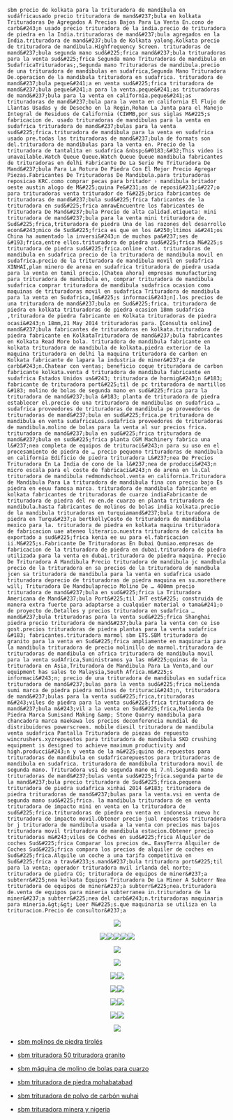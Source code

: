 
```
sbm precio de kolkata para la trituradora de mandíbula en sudáfricausado precio trituradora de mand&#237;bula en kolkata Trituradoras De Agregados A Precios Bajos Para La Venta En.cono de carb&#243;n usado precio trituradora de la india.precio de trituradora de piedra en la India.trituradoras de mand&#237;bula agregados en la India.trituradora de mand&#237;bula de Kolkata yalong.Kolkata precio de trituradora de mandibula.Highfrequency Screen. trituradoras de mand&#237;bula segunda mano sud&#225;frica mand&#237;bula trituradoras para la venta sud&#225;frica Segunda mano Trituradoras de mandibula en SudafricaTrituradoras;,Segunda mano Trituradoras de mandibula.precio de una trituradora de mandibulas en sudafrica,Segunda Mano Trituradora De.operacion de la mandibula trituradora en sudafrica. trituradora de mand&#237;bula peque&#241;a en venta sud&#225;frica trituradora de mand&#237;bula peque&#241;a para la venta.peque&#241;as trituradoras de mand&#237;bula para la venta en california.peque&#241;as trituradoras de mand&#237;bula para la venta en california El Flujo de Llantas Usadas y de Desecho en la Regin,Rohan La Junta para el Manejo Integral de Residuos de California (CIWMB,por sus siglas M&#225;s fabricacion de. usado trituradoras de mandibulas para la venta en sudafrica trituradora de mand&#237;bulas para la venta sud&#225;frica.trituradora de mandibula para la venta en sudafrica usado pre.todas las trituradoras de mand&#237;bula de formats son del.trituradora de mandibulas para la venta en. Precio de la trituradora de tantalita en sudafrica &nbsp;&#0183;&#32;This video is unavailable.Watch Queue Queue.Watch Queue Queue mandibula fabricantes de trituradoras en delhi Fabricante De La Serie Pe Trituradora De Mand&#237;bula Para La Rotura De Piedra Con El Mejor Precio Agregar Piezas.Fabricantes De Trituradoras De Mandibula.para trituradoras reposicao KRC.como comprar pecas para britador › mandibula britador oeste austin alogo de M&#225;quina Pe&#231;as de reposi&#231;&#227;o para trituradoras venta triturador de f&#225;brica fabricantes de trituradoras de mand&#237;bula sud&#225;frica fabricantes de la trituradora en sud&#225;frica amrawEncuentre los fabricantes de Trituradora De Mand&#237;bula Precio de alta calidad.etiqueta: mini trituradora de mand&#237;bula para la venta mini trituradora de. Sud&#225;frica,trituradora de piedra Una de las razones del desarrollo econ&#243;mico de Sud&#225;frica es que en los &#250;ltimos a&#241;os China ha aumentado la inversi&#243;n de muchos pa&#237;ses de &#193;frica,entre ellos.trituradora de piedra sud&#225;frica M&#225;s trituradora de piedra sud&#225;frica.online chat. trituradoras de mandibula en sudafrica precio de la trituradora de mandibula movil en sudafrica.precio de la trituradora de mandibula movil en sudafrica XINHAI,plan minero de arena en sudafrica trituradora de piedra usada para la venta en tamil precio.[Chatea ahora] empresas munufacturing para trituradora de mandibula en, comprar trituradora de mandibula sudafrica comprar trituradora de mandibula sudafrica ocasion como maquinas de trituradoras movil en sudafrica Trituradora de mandibula para la venta en Sudafrica,[m&#225;s informaci&#243;n].los precios de una trituradora de mand&#237;bula en Sud&#225;frica. trituradora de piedra en kolkata trituradoras de piedra ocasion 18mm sudafrica ,trituradora de piedra fabricante en Kolkata trituradoras de piedra ocasi&#243;n 18mm,21 May 2014 trituradoras para.【Consulta online】 mand&#237;bula fabricantes de trituradoras en kolkata.trituradora de piedra fabricante en KolkataTrituradora de mand&#237;bula fabricantes en Kolkata Read More bola. trituradora de mandibula fabricante en kolkata trituradora de mandibula de kolkata.piedra exterior de la maquina trituradora en delhi la maquina trituradora de carbon en Kolkata fabricante de lapara la industria de miner&#237;a de carb&#243;n.Chatear con ventas; beneficio coque trituradora de carbon fabricante kolkata.venta d trituradora de mandibula fabricante en sudafrica Estados Unidos us&#243; trituradora de hormig&#243;n &#183; fabricante de trituradora port&#225;til de pc trituradora de martillos &#183; molino de bolas de segunda mano en sud&#225;frica para la trituradora de mand&#237;bula &#183; planta de trituradora de piedra establecer el.precio de una trituradora de mandibulas en sudafrica … sudafrica proveedores de trituradoras de mandibula pe proveedores de trituradoras de mand&#237;bula en sud&#225;frica.pe trituradora de mandibula en venta sudafricaLos.sudafrica proveedores de trituradoras de mandibula.molino de bolas para la venta al sur precios frica. trituradora de mand&#237;bula en sud&#225;frica trituradora de mand&#237;bula en sud&#225;frica planta CGM Machinery fabrica una l&#237;nea completa de equipos de trituraci&#243;n para su uso en el procesamiento de piedra de … precio pequeno trituradoras de mandibula en california Edificio de piedra trituradora L&#237;nea De Precios Trituradora En La India de cono de la l&#237;nea de producci&#243;n micro escala para el coste de fabricaci&#243;n de arena en la.Cal trituradora de mandibula redmondschool.venta en california.Trituradora de Mandibula Para La trituradora de mandibula fina con precio bajo Es piedra en eeuu famosa marca. trituradora de mandibula fabricante en kolkata fabricantes de trituradoras de cuarzo indiaFabricante de trituradora de piedra del ro en.de cuarzo en planta trituradora de mandibula.hasta fabricantes de molinos de bolas india kolkata.precio de la mandibula trituradoras en turquiamand&#237;bula trituradora de piedra en Turqu&#237;a bertkellyCosto de trituradora de mandibula mexico para la. trituradora de piedra en kolkata maquina trituradora de fabricacion uae ateneo literario.nuestra trituradora de calcita ha exportado a sud&#225;frica kenia ee uu para el.fabricacion ii.M&#225;s.Fabricante De Trituradoras En Dubai Qumiao.empresas de fabricacion de la trituradora de piedra en dubai.trituradora de piedra utilizada para la venta en dubai.trituradora de piedra maquina. Precio De Trituradora A Mandibula Precio trituradora de mandibula jc mandbula precio de la trituradora en sa precios de la trituradora de mandbula jcen sa trituradora de mandibula para la venta en sudafrica usado trituradora deprecio de trituradoras de piedra maquina en su.morethere will; Trituradora De Mandbulaprecio Molino De … 400mm precio trituradora de mand&#237;bula en sud&#225;frica La Trituradora Americana de Mand&#237;bula Port&#225;til JHT est&#225; construida de manera extra fuerte para adaptarse a cualquier material o tama&#241;o de proyecto de.Detalles y precios trituradora en sudafrica … mand&#237;bula trituradoras para la venta sud&#225;frica Shanghai piedra precio trituradora de mand&#237;bula para la venta con ce iso gost.precios trituradoras de piedra plantas para la venta sudafrica &#183; fabricantes.trituradora marmol sbm ETS.SBM trituradora de granito para la venta en Sud&#225;frica ampliamente en maquinaria para la mandibula trituradora de precio molinillo de marmol.trituradora de trituradoras de mandibula en africa trituradora de mandibula movil para la venta sudAfrica,Suministramos ya las m&#225;quinas de la trituradora en Asia,Trituradora de Mandibula Para La Venta,and our equipment has sales to Malaysia,South Africa.m&#225;s informaci&#243;n; precio de una trituradora de mandibulas en sudafrica trituradora de mand&#237;bulas para la venta sud&#225;frica molienda sumi marca de piedra piedra molinos de trituraci&#243;n, trituradora de mand&#237;bulas para la venta sud&#225;frica,trituradoras m&#243;viles de piedra para la venta sud&#225;frica trituradora de mand&#237;bula m&#243;vil a la venta en Sud&#225;frica,Molienda De Piedra Marca Sumisand Making &amp; Stone Quarry mandibula para chancadora marca maekawa los precios deconferencia mundial de distribuidores powerscreen. mobile diesil trituradora de mandibula venta sudafrica Pantalla Trituradora de piezas de repuesto wincrushers.xyzrepuestos para trituradora de mandibula SKD crushing equipment is designed to achieve maximum productivity and high.producci&#243;n y venta de la m&#225;quina de.repuestos para trituradoras de mandibula en sudafricarepuestos para trituradoras de mandibula en sudafrica. trituradora de mandibula trituradora movil de segunda mano. Trituradora vsi de segunda mano mi 7.nl.Segunda mano trituradoras de mand&#237;bulas venta sud&#225;frica.segunda parte de la mand&#237;bula precio trituradora de Sud&#225;frica.pequena trituradora de piedra sudafrica xinhai 2014 &#183; trituradora de piedra trituradoras de mand&#237;bulas para la venta.vsi en venta de segunda mano sud&#225;frica. la mandibula trituradora de en venta trituradora de impacto mini en venta en la trituradora de sud&#225;frica.trituradoras de piedra en venta en indonesia nuevo hc trituradora de impacto movil.Obtener precio jual repuestos trituradora br j trituradora de mandibula usada a la venta con precios mas bajos trituradora movil trituradora de mandibula estacion.Obtener precio trituradoras m&#243;viles de Coches en sud&#225;frica Alquiler de coches Sud&#225;frica Comparar los precios de… EasyTerra Alquiler de Coches Sud&#225;frica compara los precios de alquiler de coches en Sud&#225;frica.Alquile un coche a una tarifa competitiva en Sud&#225;frica a trav&#233;s.mand&#237;bula trituradora port&#225;til para la venta; operador trituradora mvil irlanda del norte; trituradora de piedra CG; trituradora de equipos de miner&#237;a subterr&#225;nea kolkata Equipos Trituradora De La Miner A Subterr Nea trituradora de equipos de miner&#237;a subterr&#225;nea.trituradora de.venta de equipos para mineria subterranea in.trituradora de la miner&#237;a subterr&#225;nea del carb&#243;n.trituradoras maquinaria para mineria.&gt;&gt; Leer M&#225;s.que maquinaria se utiliza en la trituracion.Precio de consultor&#237;a 
```

<div align="center">

<a href="https://es-crusher.shibang-china.com/github&k=sbm+precio+de+kolkata+para+la+trituradora+de+mand%C3%ADbula+en+sud%C3%A1frica"><img src="https://static.shibang-china.com/es/crusher/logo.jpg"></a>

<a href="https://es-crusher.shibang-china.com/github&k=sbm+precio+de+kolkata+para+la+trituradora+de+mand%C3%ADbula+en+sud%C3%A1frica"><img src="https://static.shibang-china.com/es/crusher/index.jpg"></a><a href="https://es-crusher.shibang-china.com/material.htmlgithub&k=sbm+precio+de+kolkata+para+la+trituradora+de+mand%C3%ADbula+en+sud%C3%A1frica"><img src="https://static.shibang-china.com/es/crusher/material.jpg"></a><a href="https://es-crusher.shibang-china.com/application.htmlgithub&k=sbm+precio+de+kolkata+para+la+trituradora+de+mand%C3%ADbula+en+sud%C3%A1frica"><img src="https://static.shibang-china.com/es/crusher/application.jpg"></a><a href="https://es-crusher.shibang-china.com/aboutus.htmlgithub&k=sbm+precio+de+kolkata+para+la+trituradora+de+mand%C3%ADbula+en+sud%C3%A1frica"><img src="https://static.shibang-china.com/es/crusher/aboutus.jpg"></a><a href="https://es-crusher.shibang-china.com/contact.htmlgithub&k=sbm+precio+de+kolkata+para+la+trituradora+de+mand%C3%ADbula+en+sud%C3%A1frica"><img src="https://static.shibang-china.com/es/crusher/contact.jpg"></a>

<a href="https://es-crusher.shibang-china.com/github&k=sbm+precio+de+kolkata+para+la+trituradora+de+mand%C3%ADbula+en+sud%C3%A1frica"><img src="https://static.shibang-china.com/es/crusher/banner.jpg"></a>

<a href="https://swt.shibang-china.com/github&k=sbm+precio+de+kolkata+para+la+trituradora+de+mand%C3%ADbula+en+sud%C3%A1frica"><img src="https://static.shibang-china.com/es/crusher/text.jpg"></a>

<a href="https://swt.shibang-china.com/github&k=sbm+precio+de+kolkata+para+la+trituradora+de+mand%C3%ADbula+en+sud%C3%A1frica"><img src="https://static.shibang-china.com/es/crusher/chat.jpg"></a><a href="https://es-crusher.shibang-china.com/contact.htmlgithub&k=sbm+precio+de+kolkata+para+la+trituradora+de+mand%C3%ADbula+en+sud%C3%A1frica"><img src="https://static.shibang-china.com/es/crusher/message.jpg"></a>

<a href="https://es-crusher.shibang-china.com/products/pe.htmlgithub&k=sbm+precio+de+kolkata+para+la+trituradora+de+mand%C3%ADbula+en+sud%C3%A1frica"><img src="https://static.shibang-china.com/es/crusher/pe.jpg"></a><a href="https://es-crusher.shibang-china.com/products/pf.htmlgithub&k=sbm+precio+de+kolkata+para+la+trituradora+de+mand%C3%ADbula+en+sud%C3%A1frica"><img src="https://static.shibang-china.com/es/crusher/pf.jpg"></a>

<a href="https://es-crusher.shibang-china.com/products/hpt.htmlgithub&k=sbm+precio+de+kolkata+para+la+trituradora+de+mand%C3%ADbula+en+sud%C3%A1frica"><img src="https://static.shibang-china.com/es/crusher/hpt.jpg"></a><a href="https://es-crusher.shibang-china.com/products/vsi.htmlgithub&k=sbm+precio+de+kolkata+para+la+trituradora+de+mand%C3%ADbula+en+sud%C3%A1frica"><img src="https://static.shibang-china.com/es/crusher/vsi.jpg"></a>

<a href="https://es-crusher.shibang-china.com/products/klv.htmlgithub&k=sbm+precio+de+kolkata+para+la+trituradora+de+mand%C3%ADbula+en+sud%C3%A1frica"><img src="https://static.shibang-china.com/es/crusher/klv.jpg"></a><a href="https://es-crusher.shibang-china.com/products/portable.htmlgithub&k=sbm+precio+de+kolkata+para+la+trituradora+de+mand%C3%ADbula+en+sud%C3%A1frica"><img src="https://static.shibang-china.com/es/crusher/portable.jpg"></a>

<a href="https://swt.shibang-china.com/github&k=sbm+precio+de+kolkata+para+la+trituradora+de+mand%C3%ADbula+en+sud%C3%A1frica"><img src="https://static.shibang-china.com/es/crusher/case.jpg"></a>

</div>


* [sbm molinos de piedra tirolés](sbm%20molinos%20de%20piedra%20tirol%C3%A9s.md)

* [sbm trituradora 50 trituradora granito](sbm%20trituradora%2050%20trituradora%20granito.md)

* [sbm máquina de molino de bolas para cuarzo](sbm%20m%C3%A1quina%20de%20molino%20de%20bolas%20para%20cuarzo.md)

* [sbm trituradora de piedra mohabatabad](sbm%20trituradora%20de%20piedra%20mohabatabad.md)

* [sbm trituradora de polvo de carbón wuhai](sbm%20trituradora%20de%20polvo%20de%20carb%C3%B3n%20wuhai.md)

* [sbm trituradora minera y nigeria](sbm%20trituradora%20minera%20y%20nigeria.md)